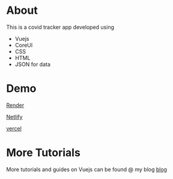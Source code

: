 # About 
This is a covid tracker app developed using

* Vuejs
* CoreUI
* CSS
* HTML
* JSON for data

# Demo
[Render](https://covidlive-india.onrender.com/)

[Netlify](https://covidlive-india.netlify.app/)

[vercel](https://covidlive.vercel.app/#/dashboard/)

# More Tutorials
More tutorials and guides on Vuejs can be found @ my blog
[blog](https://developermblog.wordpress.com/)
